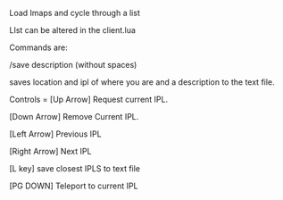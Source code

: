Load Imaps and cycle through a list

LIst can be altered in the client.lua

Commands are:

/save description  (without spaces)

saves location and ipl of where you are and a description to the text file.

Controls = 
  [Up Arrow] Request current IPL.
  
  [Down Arrow] Remove Current IPL.
  
  [Left Arrow] Previous IPL
  
  [Right Arrow] Next IPL
  
  [L key] save closest IPLS to text file
  
  [PG DOWN] Teleport to current IPL 
  


